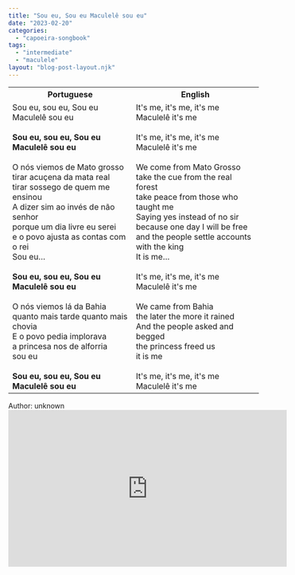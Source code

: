 ```yaml
---
title: "Sou eu, Sou eu Maculelê sou eu"
date: "2023-02-20"
categories: 
  - "capoeira-songbook"
tags: 
  - "intermediate"
  - "maculele"
layout: "blog-post-layout.njk"
---
```


<table class="capoeira-table">
    <tr class="header-row">
        <th>Portuguese</th>
        <th>English</th>
    </tr>
    <tr>
        <td>Sou eu, sou eu, Sou eu Maculelê sou eu<br><br><strong>Sou eu, sou eu, Sou eu Maculelê sou eu</strong><br><br>O nós viemos de Mato grosso<br>tirar acuçena da mata real<br>tirar sossego de quem me ensinou<br>A dizer sim ao invés de não senhor<br>porque um dia livre eu serei<br>e o povo ajusta as contas com o rei<br>Sou eu…<br><br><strong>Sou eu, sou eu, Sou eu Maculelê sou eu</strong><br><br>O nós viemos lá da Bahia<br>quanto mais tarde quanto mais chovia<br>E o povo pedia implorava<br>a princesa nos de alforria<br>sou eu<br><br><strong>Sou eu, sou eu, Sou eu Maculelê sou eu</strong></td>
        <td>It's me, it's me, it's me Maculelê it's me<br><br>It's me, it's me, it's me Maculelê it's me<br><br>We come from Mato Grosso<br>take the cue from the real forest<br>take peace from those who taught me<br>Saying yes instead of no sir<br>because one day I will be free<br>and the people settle accounts with the king<br>It is me…<br><br>It's me, it's me, it's me Maculelê it's me<br><br>We came from Bahia<br>the later the more it rained<br>And the people asked and begged<br>the princess freed us<br>it is me<br><br>It's me, it's me, it's me Maculelê it's me</td>
    </tr>
</table>

<figcaption>
Author: unknown
</figcaption>

<iframe width="560" height="315" src="https://www.youtube.com/embed/VOPC3thAo5Q" title="YouTube video player" frameborder="0" allow="accelerometer; autoplay; clipboard-write; encrypted-media; gyroscope; picture-in-picture" allowfullscreen></iframe>